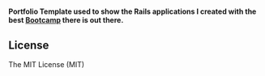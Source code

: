 #### Portfolio Template used to show the Rails applications I created with the best [Bootcamp](https://www.bloc.io/) there is out there. 

## License
The MIT License (MIT)
